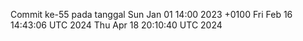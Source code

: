 Commit ke-55 pada tanggal Sun Jan 01 14:00 2023 +0100
Fri Feb 16 14:43:06 UTC 2024
Thu Apr 18 20:10:40 UTC 2024
